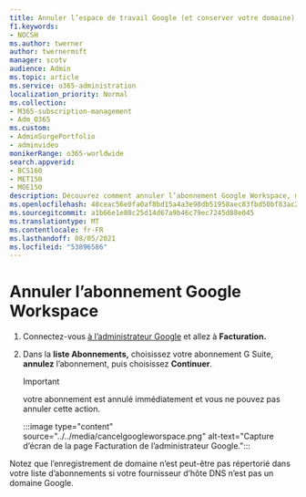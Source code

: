 ```yaml
---
title: Annuler l’espace de travail Google (et conserver votre domaine)
f1.keywords:
- NOCSH
ms.author: twerner
author: twernermsft
manager: scotv
audience: Admin
ms.topic: article
ms.service: o365-administration
localization_priority: Normal
ms.collection:
- M365-subscription-management
- Adm_O365
ms.custom:
- AdminSurgePortfolio
- adminvideo
monikerRange: o365-worldwide
search.appverid:
- BCS160
- MET150
- MOE150
description: Découvrez comment annuler l’abonnement Google Workspace, mais conserver votre domaine.
ms.openlocfilehash: 48ceac56e0fa0af8bd15a4a3e98db51958aec83fbd50bf83ac2241b7562677a1
ms.sourcegitcommit: a1b66e1e80c25d14d67a9b46c79ec7245d88e045
ms.translationtype: MT
ms.contentlocale: fr-FR
ms.lasthandoff: 08/05/2021
ms.locfileid: "53896586"
---
```

# <a name="cancel-google-workspace-subscription"></a>Annuler l’abonnement Google Workspace

1. Connectez-vous [à l’administrateur Google](https://admin.google.com/) et allez à **Facturation.**
1. Dans la **liste Abonnements,** choisissez votre abonnement G Suite, **annulez** l’abonnement, puis choisissez **Continuer**.

    > [!IMPORTANT]
    > votre abonnement est annulé immédiatement et vous ne pouvez pas annuler cette action.

    :::image type="content" source="../../media/cancelgoogleworspace.png" alt-text="Capture d’écran de la page Facturation de l’administrateur Google.":::

Notez que l’enregistrement de domaine n’est peut-être pas répertorié dans votre liste d’abonnements si votre fournisseur d’hôte DNS n’est pas un domaine Google.